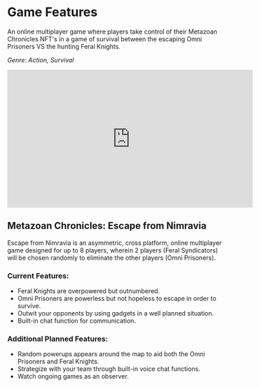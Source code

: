 # Game Features

An online multiplayer game where players take control of their Metazoan Chronicles NFT's in a game of survival between the escaping Omni Prisoners VS the hunting Feral Knights.

_Genre: Action, Survival_

<iframe width="560" height="315" src="https://www.youtube.com/embed/FA8zatBjRes" title="YouTube video player" frameborder="0" allow="accelerometer; autoplay; clipboard-write; encrypted-media; gyroscope; picture-in-picture" allowfullscreen></iframe>

## Metazoan Chronicles: Escape from Nimravia

Escape from Nimravia is an asymmetric, cross platform, online multiplayer game designed for up to 8 players, wherein 2 players (Feral Syndicators) will be chosen randomly to eliminate the other players (Omni Prisoners).

### Current Features:

- Feral Knights are overpowered but outnumbered.
- Omni Prisoners are powerless but not hopeless to escape in order to survive.
- Outwit your opponents by using gadgets in a well planned situation.
- Built-in chat function for communication.

### Additional Planned Features:

- Random powerups appears around the map to aid both the Omni Prisoners and Feral Knights.
- Strategize with your team through built-in voice chat functions.
- Watch ongoing games as an observer.
